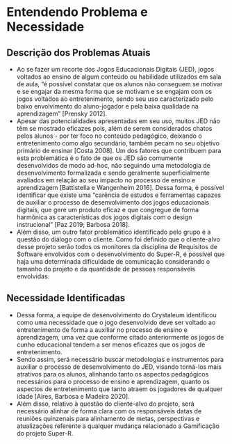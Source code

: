 # Entendendo Problema e Necessidade

## Descrição dos Problemas Atuais

- Ao se fazer um recorte dos Jogos Educacionais Digitais (JED), jogos voltados ao ensino de algum conteúdo ou habilidade utilizados em sala de aula, “é possível constatar que os alunos não conseguem se motivar e se engajar da mesma forma que se motivam e se engajam com os jogos voltados ao entretenimento, sendo seu uso caracterizado pelo baixo envolvimento do aluno-jogador e pela baixa qualidade na aprendizagem” [Prensky 2012].
- Apesar das potencialidades apresentadas em seu uso, muitos JED não têm se mostrado eficazes pois, além de serem considerados chatos pelos alunos - por ter foco no conteúdo pedagógico, deixando o entretenimento como algo secundário, também pecam no seu objetivo primário de ensinar [Costa 2008].
Um dos fatores que contribuem para esta problemática é o fato de que os JED são comumente desenvolvidos de modo ad-hoc, não seguindo uma metodologia de desenvolvimento formalizada e sendo geralmente superficialmente avaliados em relação ao seu impacto no processo de ensino e aprendizagem [Battistella e Wangenheim 2016]. Dessa forma, é possível identificar que existe uma “carência de estudos e ferramentas capazes de auxiliar o processo de desenvolvimento dos jogos educacionais digitais, que gere um produto eficaz e que congregue de forma harmônica as características dos jogos digitais com o design instrucional” [Paz 2019; Barbosa 2018].
- Além disso, um outro fator problemático identificado pelo grupo é a questão do diálogo com o cliente. Como foi definido que o cliente-alvo desse projeto serão todos os monitores da disciplina de Requisitos de Software envolvidos com o desenvolvimento do Super-R, é possível que haja uma determinada dificuldade de comunicação considerando o tamanho do projeto e da quantidade de pessoas responsáveis envolvidas.

## Necessidade Identificadas

- Dessa forma, a equipe de desenvolvimento do Crystaleum identificou como uma necessidade que o jogo desenvolvido deve ser voltado ao entretenimento de forma a auxiliar no processo de ensino e aprendizagem, uma vez que conforme citado anteriormente os jogos de cunho educacional tendem a ser menos eficazes que os jogos de entretenimento.
- Sendo assim, será necessário buscar metodologias e instrumentos para auxiliar o processo de desenvolvimento do JED, visando torná-los mais atrativos para os alunos, alinhando tanto os aspectos pedagógicos necessários para o processo de ensino e aprendizagem, quanto os aspectos de entretenimento que tanto atraem os jogadores de qualquer idade [Aires, Barbosa e Madeira 2020].
- Além disso, relativo à questão do cliente-alvo do projeto, será necessário alinhar de forma clara com os responsáveis datas de reuniões quinzenais para alinhamento de metas, perspectivas e atualizações referente a qualquer mudança relacionado a Gamificação do projeto Super-R.